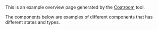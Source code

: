 This is an example overview page generated by the [Coatroom](https://github.com/corgrath/coatroom) tool.

The components below are examples of different components that has different states and types.